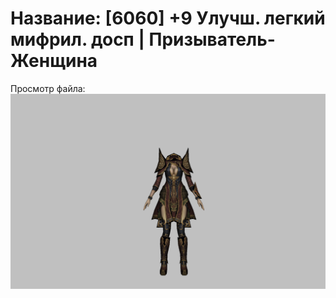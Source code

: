 # Название: [6060] +9 Улучш. легкий мифрил. досп | Призыватель-Женщина

Просмотр файла:
![p090021.png](p090021.png)